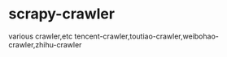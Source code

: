 # scrapy-crawler
various crawler,etc tencent-crawler,toutiao-crawler,weibohao-crawler,zhihu-crawler
